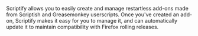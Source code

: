 Scriptify allows you to easily create and manage restartless add-ons made from Scriptish and Greasemonkey userscripts. Once you've created an add-on, Scriptify makes it easy for you to manage it, and can automatically update it to maintain compatibility with Firefox rolling releases.